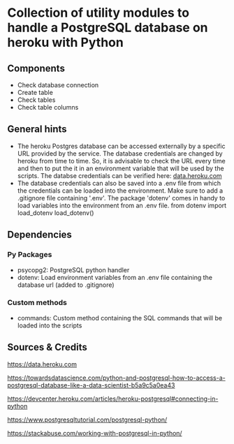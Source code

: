 # Collection of utility modules to handle a PostgreSQL database on heroku with Python



## Components

- Check database connection
- Create table
- Check tables
- Check table columns

## General hints

- The heroku Postgres database can be accessed externally by a specific URL provided by the service. The database credentials are changed by heroku from time to time. So, it is advisable to check the URL every time and then to put the it in an environment variable that will be used by the scripts. The databse credentials can be verified here: [data.heroku.com](https://data.heroku.com)
- The database credentials can also be saved into a .env file from which the credentials can be loaded into the environment. Make sure to add a .gitignore file containing '.env'. The package 'dotenv' comes in handy to load variables into the environment from an .env file.
		from dotenv import load_dotenv
		load_dotenv()

## Dependencies

### Py Packages

- psycopg2: PostgreSQL python handler
- dotenv: Load environment variables from an .env file containing the database url (added to .gitignore)

### Custom methods

- commands: Custom method containing the SQL commands that will be loaded into the scripts


## Sources & Credits

https://data.heroku.com

https://towardsdatascience.com/python-and-postgresql-how-to-access-a-postgresql-database-like-a-data-scientist-b5a9c5a0ea43

https://devcenter.heroku.com/articles/heroku-postgresql#connecting-in-python

https://www.postgresqltutorial.com/postgresql-python/

https://stackabuse.com/working-with-postgresql-in-python/
